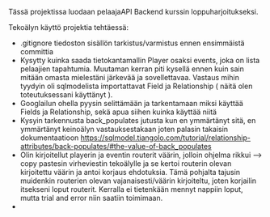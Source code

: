 Tässä projektissa luodaan pelaajaAPI Backend kurssin loppuharjoitukseksi. 


Tekoälyn käyttö projektia tehtäessä:

- .gitignore tiedoston sisällön tarkistus/varmistus ennen ensimmäistä committia
- Kysytty kuinka saada tietokantamallin Player osaksi events, joka on lista pelaajien tapahtumia. Muutaman kerran piti kysellä ennen kuin sain mitään omasta mielestäni järkevää ja sovellettavaa. Vastaus mihin tyydyin oli sqlmodelista importattavat Field ja Relationship ( näitä olen toteutuksessani käyttänyt ).
- Googlailun ohella pyysin selittämään ja tarkentamaan miksi käyttää Fields ja Relationship, sekä apua siihen kuinka käyttää niitä
- Kysyin tarkennusta back_populates jutusta kun en ymmärtänyt sitä, en ymmärtänyt keinoälyn vastauksestakaan joten palasin takaisin dokumentaatioon https://sqlmodel.tiangolo.com/tutorial/relationship-attributes/back-populates/#the-value-of-back_populates
- Olin kirjoitellut playerin ja eventin routerit väärin, jolloin ohjelma rikkui --> copy pastesin virheviestin tekoälylle ja se kertoi routerin olevan kirjoitettu väärin ja antoi korjaus ehdotuksia. Tämä pohjalta tajusin muidenkin routerien olevan vajanaisesti/väärin kirjoiteltu, joten korjailin itsekseni loput routerit. Kerralla ei tietenkään mennyt nappiin loput, mutta trial and error niin saatiin toimimaan.
- 